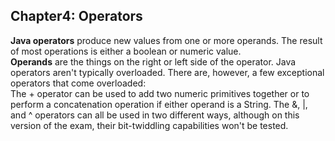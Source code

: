 ## Chapter4: Operators
**Java operators** produce new values from one or more operands. The result of most operations is either a boolean or numeric value.   
**Operands** are the things on the right or left side of the operator. 
Java operators aren't typically overloaded. There are, however, a few exceptional operators that come overloaded:  
The + operator can be used to add two numeric primitives together or to  perform a concatenation operation if either operand is a String.
The &, |, and ^ operators can all be used in two different ways, although on this version of the exam, their bit-twiddling capabilities won't be tested.